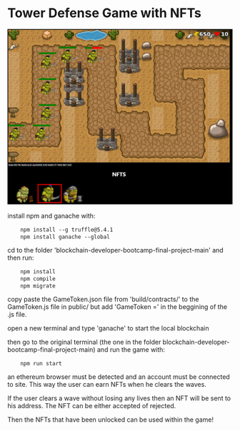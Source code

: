 # Tower Defense Game with NFTs

![game](./public/img/img.png)

install npm and ganache with:

```
    npm install --g truffle@5.4.1
    npm install ganache --global
```

cd to the folder 'blockchain-developer-bootcamp-final-project-main' and then run:

```
    npm install
    npm compile
    npm migrate
```

copy paste the GameToken.json file from 'build/contracts/' to the GameToken.js file in public/ but add 'GameToken =' in the beggining of the .js file. 

open a new terminal and type 'ganache' to start the local blockchain

then go to the original terminal (the one in the folder blockchain-developer-bootcamp-final-project-main) and run the game with:
```
    npm run start
```

an ethereum browser must be detected and an account must be connected to site. This way the user can earn NFTs when he clears the waves.

If the user clears a wave without losing any lives then an NFT will be sent to his address. The NFT can be either accepted of rejected.

Then the NFTs that have been unlocked can be used within the game!